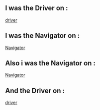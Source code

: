 
## I was the Driver on : 
[driver](https://github.com/abu-al3ees/code201/pull/1)

## I was the Navigator on :
[Navigator](https://github.com/reem-alqurm/Lab02/pull/1)

## Also i was the Navigator on :
[Navigator](https://github.com/reem-alqurm/Lab02/pull/2)

## And the Driver on :
[driver](https://github.com/M7madMomani2/About-Me/pull/1)

